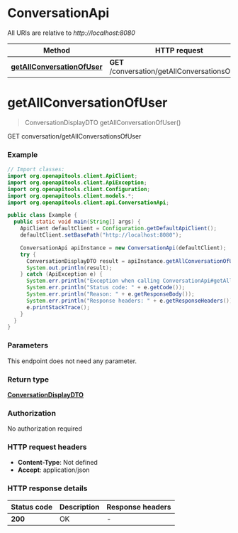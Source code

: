 # ConversationApi

All URIs are relative to *http://localhost:8080*

| Method | HTTP request | Description |
|------------- | ------------- | -------------|
| [**getAllConversationOfUser**](ConversationApi.md#getAllConversationOfUser) | **GET** /conversation/getAllConversationsOfUser | GET conversation/getAllConversationsOfUser |


<a id="getAllConversationOfUser"></a>
# **getAllConversationOfUser**
> ConversationDisplayDTO getAllConversationOfUser()

GET conversation/getAllConversationsOfUser

### Example
```java
// Import classes:
import org.openapitools.client.ApiClient;
import org.openapitools.client.ApiException;
import org.openapitools.client.Configuration;
import org.openapitools.client.models.*;
import org.openapitools.client.api.ConversationApi;

public class Example {
  public static void main(String[] args) {
    ApiClient defaultClient = Configuration.getDefaultApiClient();
    defaultClient.setBasePath("http://localhost:8080");

    ConversationApi apiInstance = new ConversationApi(defaultClient);
    try {
      ConversationDisplayDTO result = apiInstance.getAllConversationOfUser();
      System.out.println(result);
    } catch (ApiException e) {
      System.err.println("Exception when calling ConversationApi#getAllConversationOfUser");
      System.err.println("Status code: " + e.getCode());
      System.err.println("Reason: " + e.getResponseBody());
      System.err.println("Response headers: " + e.getResponseHeaders());
      e.printStackTrace();
    }
  }
}
```

### Parameters
This endpoint does not need any parameter.

### Return type

[**ConversationDisplayDTO**](ConversationDisplayDTO.md)

### Authorization

No authorization required

### HTTP request headers

 - **Content-Type**: Not defined
 - **Accept**: application/json

### HTTP response details
| Status code | Description | Response headers |
|-------------|-------------|------------------|
| **200** | OK |  -  |

